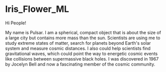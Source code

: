 # Iris_Flower_ML

Hi People!

My name is Pulsar. I am a spherical, compact object that is about the size of a large city but contains more mass than the sun. Scientists are using me to study extreme states of matter, search for planets beyond Earth's solar system and measure cosmic distances. I also could help scientists find gravitational waves, which could point the way to energetic cosmic events like collisions between supermassive black holes. I was discovered in 1967 by Jocelyn Bell and now a fascinating member of the cosmic community.
